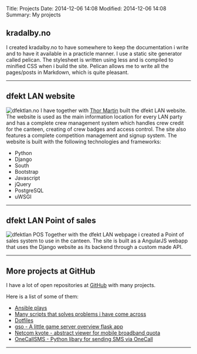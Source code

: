 Title: Projects
Date: 2014-12-06 14:08
Modified: 2014-12-06 14:08
Summary: My projects

<div class="project" markdown="1">

## kradalby.no
I created kradalby.no to have somewhere to keep the documentation i write and to have it available in a practicle manner. I use a static site generator called pelican. The stylesheet is written using less and is compiled to minified CSS when i build the site. Pelican allows me to write all the pages/posts in Markdown, which is quite pleasant.

</div>

* * *

<div class="project" markdown="1">

## dfekt LAN website
![dfektlan.no](/img/dfektlan.png)
I have together with [Thor Martin](https://github.com/thormartin91) built the dfekt LAN website. The website is used as the main information location for every LAN party and has a complete crew management system which handles crew credit for the canteen, creating of crew badges and access control. The site also features a complete competition management and signup system. The website is built with the following technologies and frameworks:

* Python
* Django
* South
* Bootstrap
* Javascript
* jQuery
* PostgreSQL
* uWSGI

</div>

* * *

<div class="project" markdown="1">

## dfekt LAN Point of sales
![dfektlan POS](/img/dfektlanpos.png)
Together with the dfekt LAN webpage i created a Point of sales system to use in the canteen. The site is built as a AngularJS webapp that uses the Django website as its backend through a custom made API.
</div>

* * *

<div class="project" markdown="1">

## More projects at GitHub
I have a lot of open repositories at [GitHub](https://github.com/kradalby) with many projects. 

Here is a list of some of them: 

* [Ansible plays](https://github.com/kradalby/plays)
* [Many scripts that solves problems i have come across](https://github.com/kradalby/scripts)
* [Dotfiles](https://github.com/kradalby/dotfiles)
* [gso - A little game server overview flask app](https://github.com/kradalby/gso)
* [Netcom kvote - abstract viewer for mobile broadband quota](https://github.com/kradalby/netcom-kvote)
* [OneCallSMS - Python libary for sending SMS via OneCall](https://github.com/kradalby/OneCallSMS)

</div>

* * *

<div class="project" markdown="1">

</div>
